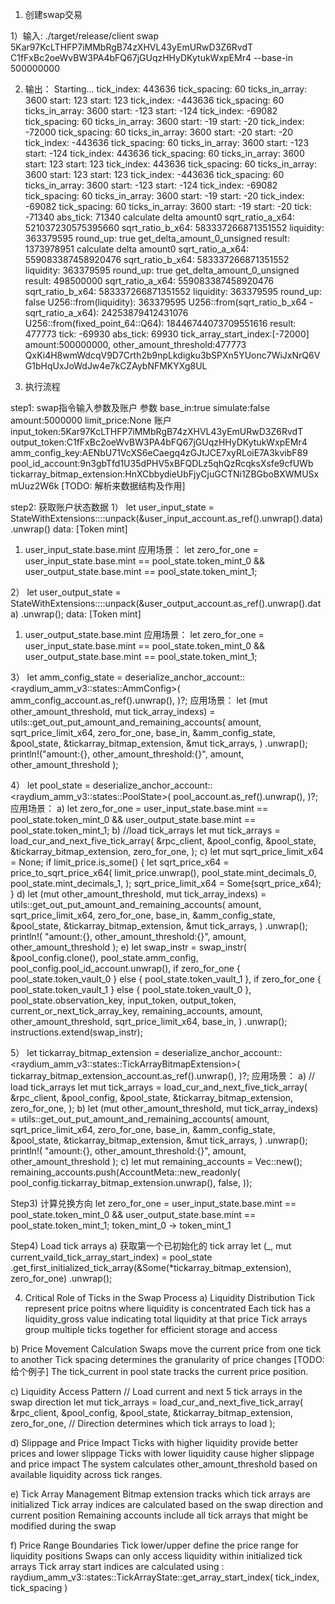 1. 创建swap交易

1）输入: ./target/release/client swap 5Kar97KcLTHFP7iMMbRgB74zXHVL43yEmURwD3Z6RvdT C1fFxBc2oeWvBW3PA4bFQ67jGUqzHHyDKytukWxpEMr4 --base-in 500000000


2) 输出： 
Starting...
tick_index: 443636
tick_spacing: 60
ticks_in_array: 3600
start: 123
start: 123
tick_index: -443636
tick_spacing: 60
ticks_in_array: 3600
start: -123
start: -124
tick_index: -69082
tick_spacing: 60
ticks_in_array: 3600
start: -19
start: -20
tick_index: -72000
tick_spacing: 60
ticks_in_array: 3600
start: -20
start: -20
tick_index: -443636
tick_spacing: 60
ticks_in_array: 3600
start: -123
start: -124
tick_index: 443636
tick_spacing: 60
ticks_in_array: 3600
start: 123
start: 123
tick_index: 443636
tick_spacing: 60
ticks_in_array: 3600
start: 123
start: 123
tick_index: -443636
tick_spacing: 60
ticks_in_array: 3600
start: -123
start: -124
tick_index: -69082
tick_spacing: 60
ticks_in_array: 3600
start: -19
start: -20
tick_index: -69082
tick_spacing: 60
ticks_in_array: 3600
start: -19
start: -20
tick: -71340
abs_tick: 71340
calculate delta amount0
sqrt_ratio_a_x64: 521037230575395660
sqrt_ratio_b_x64: 583337266871351552
liquidity: 363379595
round_up: true
get_delta_amount_0_unsigned result: 1373978951
calculate delta amount0
sqrt_ratio_a_x64: 559083387458920476
sqrt_ratio_b_x64: 583337266871351552
liquidity: 363379595
round_up: true
get_delta_amount_0_unsigned result: 498500000
sqrt_ratio_a_x64: 559083387458920476
sqrt_ratio_b_x64: 583337266871351552
liquidity: 363379595
round_up: false
U256::from(liquidity): 363379595
U256::from(sqrt_ratio_b_x64 - sqrt_ratio_a_x64): 24253879412431076
U256::from(fixed_point_64::Q64): 18446744073709551616
result: 477773
tick: -69930
abs_tick: 69930
tick_array_start_index:[-72000]
amount:500000000, other_amount_threshold:477773
QxKi4H8wmWdcqV9D7Crth2b9npLkdigku3bSPXn5YUonc7WiJxNrQ6VG1bHqUxJoWdJw4e7kCZAybNFMKYXg8UL


3) 执行流程

step1: swap指令输入参数及账户
参数
base_in:true
simulate:false
amount:5000000
limit_price:None
账户
input_token:5Kar97KcLTHFP7iMMbRgB74zXHVL43yEmURwD3Z6RvdT
output_token:C1fFxBc2oeWvBW3PA4bFQ67jGUqzHHyDKytukWxpEMr4
amm_config_key:AENbU71VcXS6eCaegq4zGJtJCE7xyRLoiE7A3kvibF89
pool_id_account:9n3gbTfd1U35dPHV5xBFQDLz5qhQzRcqksXsfe9cfUWb
tickarray_bitmap_extension:HnXCbbydieUbFjyCjuGCTNi1ZBGboBXWMUSxmUuz2W6k [TODO: 解析来数据结构及作用]

step2: 获取账户状态数据
1） let user_input_state =
                StateWithExtensions::<Account>::unpack(&user_input_account.as_ref().unwrap().data)
                    .unwrap()
data: [Token mint]
1. user_input_state.base.mint
应用场景： let zero_for_one = user_input_state.base.mint == pool_state.token_mint_0
                && user_output_state.base.mint == pool_state.token_mint_1;


2） let user_output_state =
                StateWithExtensions::<Account>::unpack(&user_output_account.as_ref().unwrap().data)
                    .unwrap();
data: [Token mint]
1. user_output_state.base.mint
应用场景： let zero_for_one = user_input_state.base.mint == pool_state.token_mint_0
                && user_output_state.base.mint == pool_state.token_mint_1;


3） let amm_config_state = deserialize_anchor_account::<raydium_amm_v3::states::AmmConfig>(
                amm_config_account.as_ref().unwrap(),
            )?;
应用场景：
let (mut other_amount_threshold, mut tick_array_indexs) =
                utils::get_out_put_amount_and_remaining_accounts(
                    amount,
                    sqrt_price_limit_x64,
                    zero_for_one,
                    base_in,
                    &amm_config_state,
                    &pool_state,
                    &tickarray_bitmap_extension,
                    &mut tick_arrays,
                )
                .unwrap();
println!("amount:{}, other_amount_threshold:{}",
                amount, other_amount_threshold
            );



4） let pool_state = deserialize_anchor_account::<raydium_amm_v3::states::PoolState>(
                pool_account.as_ref().unwrap(),
            )?;
应用场景：
a) let zero_for_one = user_input_state.base.mint == pool_state.token_mint_0
                && user_output_state.base.mint == pool_state.token_mint_1;
b)   //load tick_arrays
   let mut tick_arrays = load_cur_and_next_five_tick_array(
                &rpc_client,
                &pool_config,
                &pool_state,
                &tickarray_bitmap_extension,
                zero_for_one,
            );
c)  let mut sqrt_price_limit_x64 = None;
            if limit_price.is_some() {
                let sqrt_price_x64 = price_to_sqrt_price_x64(
                    limit_price.unwrap(),
                    pool_state.mint_decimals_0,
                    pool_state.mint_decimals_1,
                );
                sqrt_price_limit_x64 = Some(sqrt_price_x64);
            }
d) let (mut other_amount_threshold, mut tick_array_indexs) =
                utils::get_out_put_amount_and_remaining_accounts(
                    amount,
                    sqrt_price_limit_x64,
                    zero_for_one,
                    base_in,
                    &amm_config_state,
                    &pool_state,
                    &tickarray_bitmap_extension,
                    &mut tick_arrays,
                )
                .unwrap();
            println!(
                "amount:{}, other_amount_threshold:{}",
                amount, other_amount_threshold
            );
e) let swap_instr = swap_instr(
                &pool_config.clone(),
                pool_state.amm_config,
                pool_config.pool_id_account.unwrap(),
                if zero_for_one {
                    pool_state.token_vault_0
                } else {
                    pool_state.token_vault_1
                },
                if zero_for_one {
                    pool_state.token_vault_1
                } else {
                    pool_state.token_vault_0
                },
                pool_state.observation_key,
                input_token,
                output_token,
                current_or_next_tick_array_key,
                remaining_accounts,
                amount,
                other_amount_threshold,
                sqrt_price_limit_x64,
                base_in,
            )
            .unwrap();
            instructions.extend(swap_instr);

5） let tickarray_bitmap_extension =
                deserialize_anchor_account::<raydium_amm_v3::states::TickArrayBitmapExtension>(
                    tickarray_bitmap_extension_account.as_ref().unwrap(),
                )?;
应用场景：
a) // load tick_arrays
            let mut tick_arrays = load_cur_and_next_five_tick_array(
                &rpc_client,
                &pool_config,
                &pool_state,
                &tickarray_bitmap_extension,
                zero_for_one,
            );
b) let (mut other_amount_threshold, mut tick_array_indexs) =
                utils::get_out_put_amount_and_remaining_accounts(
                    amount,
                    sqrt_price_limit_x64,
                    zero_for_one,
                    base_in,
                    &amm_config_state,
                    &pool_state,
                    &tickarray_bitmap_extension,
                    &mut tick_arrays,
                )
                .unwrap();
            println!(
                "amount:{}, other_amount_threshold:{}",
                amount, other_amount_threshold
            );
c) let mut remaining_accounts = Vec::new();
            remaining_accounts.push(AccountMeta::new_readonly(
                pool_config.tickarray_bitmap_extension.unwrap(),
                false,
            ));


Step3) 计算兑换方向
  let zero_for_one = user_input_state.base.mint == pool_state.token_mint_0
                && user_output_state.base.mint == pool_state.token_mint_1;
token_mint_0 -> token_mint_1


Step4) Load tick arrays 
a) 获取第一个已初始化的 tick array 
let (_, mut current_vaild_tick_array_start_index) = pool_state
        .get_first_initialized_tick_array(&Some(*tickarray_bitmap_extension), zero_for_one)
        .unwrap();









4) Critical Role of Ticks in the Swap Process
a) Liquidity Distribution
Tick represent price poitns where liquidity is concentrated
Each tick has a liquidity_gross value indicating total liquidity at that price
Tick arrays group multiple ticks together for efficient storage and access  

b) Price Movement Calculation
Swaps move the current price from one tick to another
Tick spacing determines the granularity of price changes  [TODO: 给个例子]
The tick_current in pool state tracks the current price position. 

c) Liquidity Access Pattern
// Load current and next 5 tick arrays in the swap direction
let mut tick_arrays = load_cur_and_next_five_tick_array(
    &rpc_client,
    &pool_config,
    &pool_state,
    &tickarray_bitmap_extension,
    zero_for_one,  // Direction determines which tick arrays to load
);

d) Slippage and Price Impact
Ticks with higher liquidity provide better prices and lower slippage
Ticks with lower liquidity cause higher slippage and price impact
The system calculates other_amount_threshold based on available liquidity across tick ranges. 

e) Tick Array Management
Bitmap extension tracks which tick arrays are initialized
Tick array indices are calculated based on the swap direction and current position
Remaining accounts include all tick arrays that might be modified during the swap

f) Price Range Boundaries
Tick lower/upper define the price range for liquidity positions
Swaps can only access liquidity within initialized tick arrays
Tick array start indices are calculated using :
raydium_amm_v3::states::TickArrayState::get_array_start_index(
    tick_index,
    tick_spacing
)




